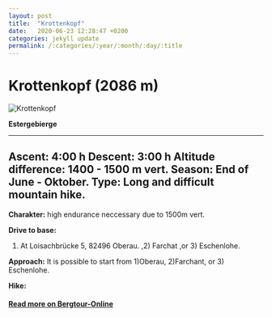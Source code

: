 ```yaml
---
layout: post
title:  "Krottenkopf"
date:   2020-06-23 12:28:47 +0200
categories: jekyll update
permalink: /:categories/:year/:month/:day/:title
---
```


# Krottenkopf (2086 m)

![Krottenkopf](https://www.bergtour-online.de/wp-content/uploads/2015/08/Krottenkopf-Titel-1.jpg)

**Estergebierge**

---
Ascent:  4:00 h
Descent:  3:00 h
Altitude difference: 1400 - 1500 m vert.
Season: End of June - Oktober.
Type: Long and difficult mountain hike.
---

**Charakter:** high endurance neccessary due to 1500m vert.

**Drive to base:**
1) At Loisachbrücke 5, 82496 Oberau. ,2) Farchat ,or 3) Eschenlohe.


**Approach:**
It is possible to start from 1)Oberau, 2)Farchant, or 3) Eschenlohe.



**Hike:**












#### [Read more on Bergtour-Online](https://www.bergtour-online.de/bergtouren/bergwanderungen/schwer/krottenkopf/)
